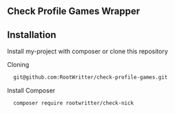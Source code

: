 ## Check Profile Games Wrapper

## Installation

Install my-project with composer or clone this repository

Cloning

```bash
  git@github.com:RootWritter/check-profile-games.git
```

Install Composer

```bash
  composer require rootwritter/check-nick
```

